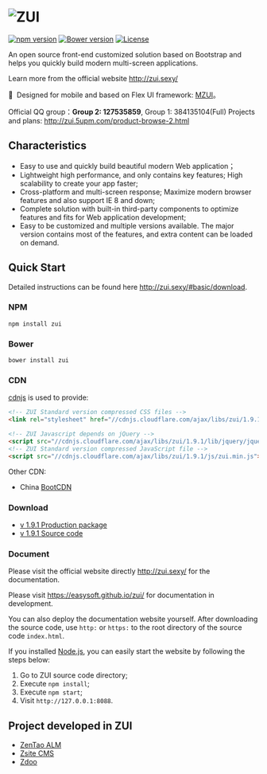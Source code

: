 # ![ZUI](https://raw.githubusercontent.com/easysoft/zui/master/docs/img/zui-logo-48.png)

[![npm version](https://badge.fury.io/js/zui.svg)](https://badge.fury.io/js/zui)
[![Bower version](https://badge.fury.io/bo/zui.svg)](https://badge.fury.io/bo/zui)
[![License](https://img.shields.io/badge/license-MIT-blue.svg)](https://github.com/easysoft/zui/blob/master/LICENSE)

An open source front-end customized solution based on Bootstrap and helps you quickly build modern multi-screen applications.

Learn more from the official website  http://zui.sexy/ 

💎 &nbsp;Designed for mobile and based on Flex UI framework: [MZUI](http://zui.sexy/m/)。

Official QQ group：**Group 2: 127535859**, Group 1: 384135104(Full)
Projects and plans: http://zui.5upm.com/product-browse-2.html

## Characteristics

- Easy to use and quickly build beautiful modern Web application；
- Lightweight high performance, and only contains key features; High scalability to create your app faster;
- Cross-platform and multi-screen response; Maximize modern browser features and also support IE 8 and down;
- Complete solution with built-in third-party components to optimize features and fits for Web application development;
- Easy to be customized and multiple versions available. The major version contains most of the features, and extra content can be loaded on demand.

## Quick Start

Detailed instructions can be found here http://zui.sexy/#basic/download.

### NPM

```
npm install zui
```

### Bower

```
bower install zui
```

### CDN

<a href="https://cdnjs.com/libraries/zui" target="_blank">cdnjs</a> is used to provide:

```html
<!-- ZUI Standard version compressed CSS files -->
<link rel="stylesheet" href="//cdnjs.cloudflare.com/ajax/libs/zui/1.9.1/css/zui.min.css">

<!-- ZUI Javascript depends on jQuery -->
<script src="//cdnjs.cloudflare.com/ajax/libs/zui/1.9.1/lib/jquery/jquery.js"></script>
<!-- ZUI Standard version compressed JavaScript file -->
<script src="//cdnjs.cloudflare.com/ajax/libs/zui/1.9.1/js/zui.min.js"></script>
```

Other CDN:

 - China <a href="http://www.bootcdn.cn/" target="_blank">BootCDN</a> 

### Download

 - [v 1.9.1 Production package](https://github.com/easysoft/zui/releases/download/v1.9.1/zui-1.9.1-dist.zip)
 - [v 1.9.1 Source code](https://github.com/easysoft/zui/archive/v1.9.1.zip)

### Document

Please visit the official website directly http://zui.sexy/ for the documentation.

Please visit https://easysoft.github.io/zui/ for documentation in development. 

You can also deploy the documentation website yourself. After downloading the source code, use `http:` or `https:` to the root directory of the source code `index.html`.

If you installed [Node.js](https://nodejs.org/), you can easily start the website by following the steps below:

1. Go to ZUI source code directory;
2. Execute `npm install`;
3. Execute `npm start`;
4. Visit `http://127.0.0.1:8088`.

## Project developed in ZUI

- [ZenTao ALM](https://www.zentao.pm)
- [Zsite CMS](https://www.zsite.net)
- [Zdoo](https://www.zdoo.org)
